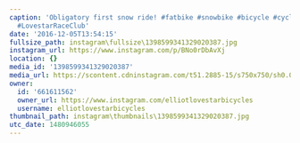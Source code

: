 ```yaml
---
caption: 'Obligatory first snow ride! #fatbike #snowbike #bicycle #cycling #bikechi
  #LovestarRaceClub'
date: '2016-12-05T13:54:15'
fullsize_path: instagram\fullsize\1398599341329020387.jpg
instagram_url: https://www.instagram.com/p/BNo0rDbAvXj
location: {}
media_id: '1398599341329020387'
media_url: https://scontent.cdninstagram.com/t51.2885-15/s750x750/sh0.08/e35/15276761_1830250090582771_4441845217494040576_n.jpg?ig_cache_key=MTM5ODU5OTM0MTMyOTAyMDM4Nw%3D%3D.2
owner:
  id: '661611562'
  owner_url: https://www.instagram.com/elliotlovestarbicycles
  username: elliotlovestarbicycles
thumbnail_path: instagram\thumbnails\1398599341329020387.jpg
utc_date: 1480946055
---
```

